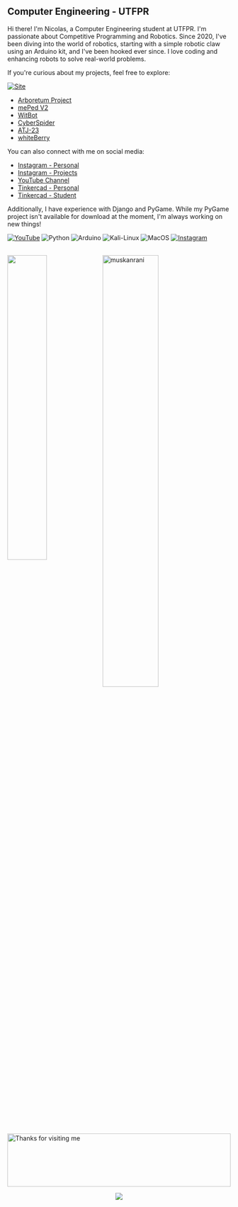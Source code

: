 <h2> Computer Engineering - UTFPR </h2> 

<p>Hi there! I'm Nicolas, a Computer Engineering student at UTFPR. I'm passionate about Competitive Programming and Robotics. Since 2020, I've been diving into the world of robotics, starting with a simple robotic claw using an Arduino kit, and I've been hooked ever since. I love coding and enhancing robots to solve real-world problems.</p>

<p>If you're curious about my projects, feel free to explore:</p>

 [![Site](https://img.shields.io/website-down-down-red-red/http/cv.lbesson.qc.to.svg)](https://blushing-tractor-81c.notion.site/N-colas-Portfolio-de06859037a146efa52d0ca7f7916dbe?pvs=4)
 
- [Arboretum Project](https://github.com/NicolasAuersvalt/UTFPR/tree/main/1%20Per%C3%ADodo/Lab_Eletr%C3%B4nica/Arboretum)
- [mePed V2](https://github.com/NicolasAuersvalt/Projects/tree/main/Rob%C3%B3tica/MePad)
- [WitBot](https://github.com/NicolasAuersvalt/Projects/tree/main/Rob%C3%B3tica/WitBot)
- [CyberSpider](https://github.com/NicolasAuersvalt/Projects/tree/main/Rob%C3%B3tica/Cyber_aranha)
- [ATJ-23](https://github.com/NicolasAuersvalt/Projects/tree/main/Rob%C3%B3tica/ATJ-23)
- [whiteBerry](https://github.com/NicolasAuersvalt/Projects/tree/main/Rob%C3%B3tica/whiteBerry)



<p>You can also connect with me on social media:</p>

<ul>
  <li><a href="https://www.instagram.com/nicolasauersvalt/">Instagram - Personal</a></li>
  <li><a href="https://www.instagram.com/nic.auersvalt/">Instagram - Projects</a></li>
  <li><a href="https://www.youtube.com/watch?v=343yUzrjcDY&list=PLwC3YCyq5TS8iRgExZDwvfOmdV3E8IBbG">YouTube Channel</a></li>
  <li><a href="https://www.tinkercad.com/users/7UdW4nG4rjn">Tinkercad - Personal</a></li>
  <li><a href="https://www.tinkercad.com/users/2jIZLDbosYu-nicolas-auersvalt-marques">Tinkercad - Student</a></li>
</ul>

<p>Additionally, I have experience with Django and PyGame. While my PyGame project isn't available for download at the moment, I'm always working on new things!</p>

[![YouTube](https://img.shields.io/badge/YouTube-FF0000?style=for-the-badge&logo=youtube&logoColor=white)](https://www.youtube.com/c/Nicoau)
![Python](https://img.shields.io/badge/Python-14354C?style=for-the-badge&logo=python&logoColor=white)
![Arduino](https://img.shields.io/badge/Arduino-00979D?style=for-the-badge&logo=Arduino&logoColor=white)
![Kali-Linux](https://img.shields.io/badge/Kali_Linux-557C94?style=for-the-badge&logo=kali-linux&logoColor=white)
![MacOS](https://img.shields.io/badge/mac%20os-000000?style=for-the-badge&logo=apple&logoColor=white)
[![Instagram](https://img.shields.io/badge/Instagram-E4405F?style=for-the-badge&logo=instagram&logoColor=white)](https://www.instagram.com/nic.auersvalt/)

<br/> 

<div>
  <a href="https://github.com/NicolasAuersvalt">
    <img align="left" width="42%" src="https://github-readme-stats.vercel.app/api/top-langs/?username=NicolasAuersvalt&layout=compact&theme=tokyonight" />
  </a>
  <img width="50%" src="https://github-readme-streak-stats.herokuapp.com/?user=muskanrani&theme=tokyonight" alt="muskanrani" />
</div>

<br/>
<br/>

<img height="120" alt="Thanks for visiting me" width="100%" src="https://raw.githubusercontent.com/BrunnerLivio/brunnerlivio/master/images/marquee.svg" />

<p align="center">
  <img src="https://capsule-render.vercel.app/api?type=waving&color=gradient&height=60&section=footer&width=100"/>
</p>
